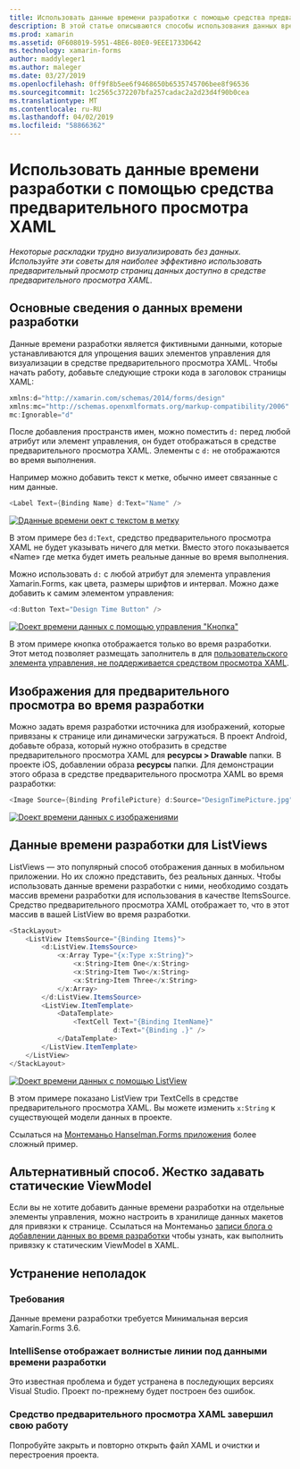 ```yaml
---
title: Использовать данные времени разработки с помощью средства предварительного просмотра XAML
description: В этой статье описываются способы использования данных времени разработки для отображения макеты массивами данных в средстве предварительного просмотра XAML, не запуская приложение.
ms.prod: xamarin
ms.assetid: 0F608019-5951-4BE6-80E0-9EEE1733D642
ms.technology: xamarin-forms
author: maddyleger1
ms.author: maleger
ms.date: 03/27/2019
ms.openlocfilehash: 0ff9f8b5ee6f9468650b6535745706bee8f96536
ms.sourcegitcommit: 1c2565c372207bfa257cadac2a2d23d4f90b0cea
ms.translationtype: MT
ms.contentlocale: ru-RU
ms.lasthandoff: 04/02/2019
ms.locfileid: "58866362"
---
```

# <a name="use-design-time-data-with-the-xaml-previewer"></a>Использовать данные времени разработки с помощью средства предварительного просмотра XAML

_Некоторые раскладки трудно визуализировать без данных. Используйте эти советы для наиболее эффективно использовать предварительный просмотр страниц данных доступно в средстве предварительного просмотра XAML._

## <a name="design-time-data-basics"></a>Основные сведения о данных времени разработки

Данные времени разработки является фиктивными данными, которые устанавливаются для упрощения ваших элементов управления для визуализации в средстве предварительного просмотра XAML. Чтобы начать работу, добавьте следующие строки кода в заголовок страницы XAML:

```csharp
xmlns:d="http://xamarin.com/schemas/2014/forms/design"
xmlns:mc="http://schemas.openxmlformats.org/markup-compatibility/2006"
mc:Ignorable="d"
```

После добавления пространств имен, можно поместить `d:` перед любой атрибут или элемент управления, он будет отображаться в средстве предварительного просмотра XAML. Элементы с `d:` не отображаются во время выполнения.

Например можно добавить текст к метке, обычно имеет связанные с ним данные.

```csharp
<Label Text={Binding Name} d:Text="Name" />
```

[![Dданные времени оект с текстом в метку](xaml-previewer-images/designtimedata-label-sm.png "разработки времени данных с текстом метки")](xaml-previewer-images/designtimedata-label-lg.png#lightbox)

 В этом примере без `d:Text`, средство предварительного просмотра XAML не будет указывать ничего для метки. Вместо этого показывается «Name» где метка будет иметь реальные данные во время выполнения.

Можно использовать `d:` с любой атрибут для элемента управления Xamarin.Forms, как цвета, размеры шрифтов и интервал. Можно даже добавить к самим элементом управления:

```csharp
<d:Button Text="Design Time Button" />
```

[![Dоект времени данных с помощью управления "Кнопка"](xaml-previewer-images/designtimedata-controls-sm.png "проектирования данных времени с помощью управления \"Кнопка\"")](xaml-previewer-images/designtimedata-controls-lg.png#lightbox)

В этом примере кнопка отображается только во время разработки. Этот метод позволяет размещать заполнитель в для [пользовательского элемента управления, не поддерживается средством просмотра XAML](render-custom-controls.md).

## <a name="preview-images-at-design-time"></a>Изображения для предварительного просмотра во время разработки

Можно задать время разработки источника для изображений, которые привязаны к странице или динамически загружаться. В проект Android, добавьте образа, который нужно отобразить в средстве предварительного просмотра XAML для **ресурсы > Drawable** папки. В проекте iOS, добавлении образа **ресурсы** папки. Для демонстрации этого образа в средстве предварительного просмотра XAML во время разработки:

```csharp
<Image Source={Binding ProfilePicture} d:Source="DesignTimePicture.jpg" />
```
[![Dоект времени данных с изображениями](xaml-previewer-images/designtimedata-image-sm.png "проектирования данных временных iamges")](xaml-previewer-images/designtimedata-image-lg.png#lightbox)

## <a name="design-time-data-for-listviews"></a>Данные времени разработки для ListViews

ListViews — это популярный способ отображения данных в мобильном приложении. Но их сложно представить, без реальных данных. Чтобы использовать данные времени разработки с ними, необходимо создать массив времени разработки для использования в качестве ItemsSource. Средство предварительного просмотра XAML отображает то, что в этот массив в вашей ListView во время разработки.

```csharp
<StackLayout>
    <ListView ItemsSource="{Binding Items}">
        <d:ListView.ItemsSource>
            <x:Array Type="{x:Type x:String}">
                <x:String>Item One</x:String>
                <x:String>Item Two</x:String>
                <x:String>Item Three</x:String>
            </x:Array>
        </d:ListView.ItemsSource>
        <ListView.ItemTemplate>
            <DataTemplate>
                <TextCell Text="{Binding ItemName}"
                          d:Text="{Binding .}" />
            </DataTemplate>
        </ListView.ItemTemplate>
    </ListView>
</StackLayout>
```

[![Dоект времени данных с помощью ListView](xaml-previewer-images/designtimedata-itemssource-sm.png "проектирования данных временных ListView")](xaml-previewer-images/designtimedata-itemssource-lg.png#lightbox)

В этом примере показано ListView три TextCells в средстве предварительного просмотра XAML. Вы можете изменить `x:String` к существующей модели данных в проекте.

Ссылаться на [Монтеманьо Hanselman.Forms приложения](https://github.com/jamesmontemagno/Hanselman.Forms/blob/vnext/src/Hanselman/Views/Podcasts/PodcastDetailsPage.xaml#L36-L57) более сложный пример.


## <a name="alternative-hardcode-a-static-viewmodel"></a>Альтернативный способ. Жестко задавать статические ViewModel

Если вы не хотите добавить данные времени разработки на отдельные элементы управления, можно настроить в хранилище данных макетов для привязки к странице. Ссылаться на Монтеманьо [записи блога о добавлении данных во время разработки](http://motzcod.es/post/143702671962/xamarinforms-xaml-previewer-design-time-data) чтобы узнать, как выполнить привязку к статическим ViewModel в XAML.

## <a name="troubleshooting"></a>Устранение неполадок

### <a name="requirements"></a>Требования

Данные времени разработки требуется Минимальная версия Xamarin.Forms 3.6.

### <a name="intellisense-shows-squiggly-lines-under-my-design-time-data"></a>IntelliSense отображает волнистые линии под данными времени разработки

Это известная проблема и будет устранена в последующих версиях Visual Studio. Проект по-прежнему будет построен без ошибок.

### <a name="the-xaml-previewer-stopped-working"></a>Средство предварительного просмотра XAML завершил свою работу

Попробуйте закрыть и повторно открыть файл XAML и очистки и перестроения проекта.
